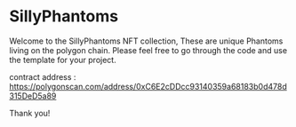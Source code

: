 # SillyPhantoms

Welcome to the SillyPhantoms NFT collection, These are unique Phantoms living on the polygon chain. Please feel free to go through the code and use the template for your project.

contract address : https://polygonscan.com/address/0xC6E2cDDcc93140359a68183b0d478d315DeD5a89

Thank you!
